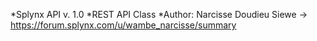    *Splynx API v. 1.0
   *REST API Class
   *Author: Narcisse Doudieu Siewe -> https://forum.splynx.com/u/wambe_narcisse/summary
